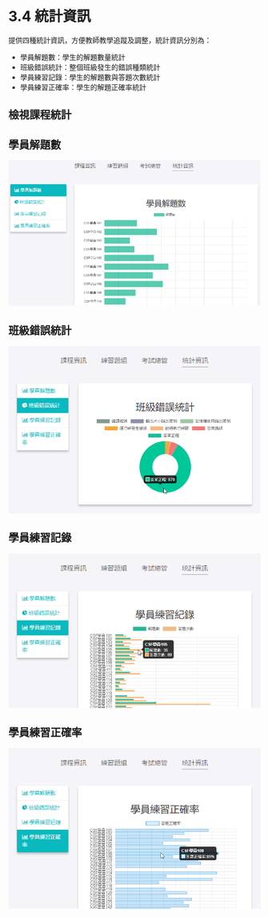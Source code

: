 # 3.4 統計資訊

提供四種統計資訊，方便教師教學追蹤及調整，統計資訊分別為：

* 學員解題數：學生的解題數量統計
* 班級錯誤統計：整個班級發生的錯誤種類統計
* 學員練習記錄：學生的解題數與答題次數統計
* 學員練習正確率：學生的解題正確率統計

## 檢視課程統計

## 學員解題數

![解題數](../.gitbook/assets/cjmd03-ke-cheng-04-tong-ji-zi-xun-01-xue-yuan-jie-ti-shu.png)

## 班級錯誤統計

![班級錯誤統計](../.gitbook/assets/cjmd03-ke-cheng-04-tong-ji-zi-xun-02-ban-ji-cuo-wu-tong-ji.png)

## 學員練習記錄

![學員練習記錄](../.gitbook/assets/cjmd03-ke-cheng-04-tong-ji-zi-xun-03-xue-yuan-lian-xi-ji-lu.png)

## 學員練習正確率

![學員練習正確率](../.gitbook/assets/cjmd03-ke-cheng-04-tong-ji-zi-xun-04-xue-yuan-lian-xi-zheng-que-shuai.png)
